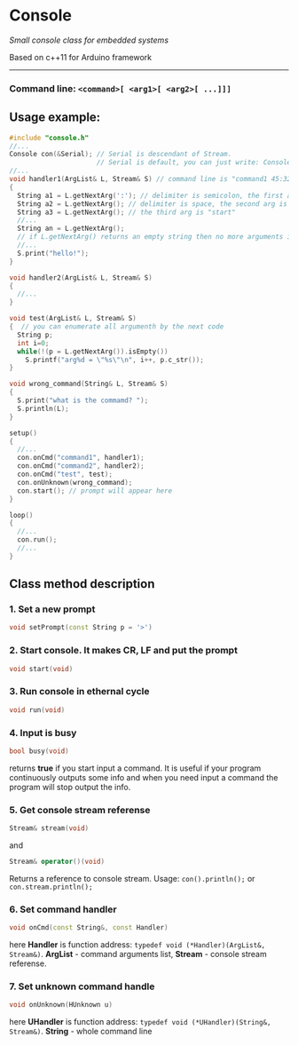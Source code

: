 # Console
*Small console class for embedded systems*

Based on c++11 for Arduino framework
***
### Command line: `<command>[ <arg1>[ <arg2>[ ...]]]`

## Usage example:
```cpp
#include "console.h"
//...
Console con(&Serial); // Serial is descendant of Stream.
                      // Serial is default, you can just write: Console con;
//...
void handler1(ArgList& L, Stream& S) // command line is "command1 45:32 start"
{
  String a1 = L.getNextArg(':'); // delimiter is semicolon, the first arg is "45"
  String a2 = L.getNextArg(); // delimiter is space, the second arg is "32"
  String a3 = L.getNextArg(); // the third arg is "start"
  //...
  String an = L.getNextArg();
  // if L.getNextArg() returns an empty string then no more arguments in the command line
  //...
  S.print("hello!");
}

void handler2(ArgList& L, Stream& S)
{
  //...
}

void test(ArgList& L, Stream& S)
{  // you can enumerate all argumenth by the next code
  String p;
  int i=0;
  while(!(p = L.getNextArg()).isEmpty())
    S.printf("arg%d = \"%s\"\n", i++, p.c_str());
}

void wrong_command(String& L, Stream& S)
{
  S.print("what is the commamd? ");
  S.println(L);
}

setup()
{
  //...
  con.onCmd("command1", handler1);
  con.onCmd("command2", handler2);
  con.onCmd("test", test);
  con.onUnknown(wrong_command);
  con.start(); // prompt will appear here
}

loop()
{
  //...
  con.run();
  //...
}
```
## Class method description
### 1. Set a new prompt
```cpp 
void setPrompt(const String p = '>')
``` 
### 2. Start console. It makes CR, LF and put the prompt
```cpp
void start(void)
```
### 3. Run console in ethernal cycle
```cpp
void run(void)
```
### 4. Input is busy
```cpp
bool busy(void)
```
returns **true** if you start input a command.
It is useful if your program continuously outputs some info and when you need input a command the program will stop output the info.
### 5. Get console stream referense
```cpp
Stream& stream(void)
```
and
```cpp
Stream& operator()(void)
```
Returns a reference to console stream. Usage: `con().println();` or `con.stream.println();`
### 6. Set command handler
```cpp
void onCmd(const String&, const Handler)
```
here **Handler** is function address: `typedef void (*Handler)(ArgList&, Stream&)`. **ArgList** - command arguments list, **Stream** - console stream referense.
### 7. Set unknown command handle
```cpp
void onUnknown(HUnknown u)
```
here **UHandler** is function address: `typedef void (*UHandler)(String&, Stream&)`. **String** - whole command line
